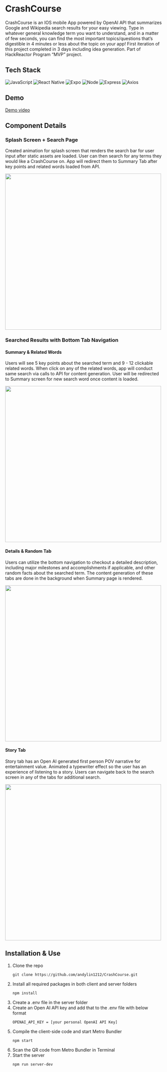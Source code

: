 # CrashCourse

CrashCourse is an IOS mobile App powered by OpenAI API that summarizes Google and Wikipedia search results for your easy viewing. Type in whatever general knowledge term you want to understand, and in a matter of few seconds, you can find the most important topics/questions that’s digestible in 4 minutes or less about the topic on your app!
First iteration of this project completed in 3 days including idea generation. Part of HackReactor Program “MVP” project.


## Tech Stack
![JavaScript](https://img.shields.io/badge/JavaScript-F7DF1E?style=for-the-badge&logo=javascript&logoColor=black)
![React Native](https://img.shields.io/badge/react_native-%2320232a.svg?style=for-the-badge&logo=react&logoColor=%2361DAFB)
![Expo](https://img.shields.io/badge/expo-1C1E24?style=for-the-badge&logo=expo&logoColor=#D04A37)
![Node](https://img.shields.io/badge/-Node-9ACD32?logo=node.js&logoColor=white&style=for-the-badge)
![Express](https://img.shields.io/badge/-Express-DCDCDC?logo=express&logoColor=black&style=for-the-badge)
![Axios](https://img.shields.io/badge/-Axios-671ddf?logo=axios&logoColor=black&style=for-the-badge)

## Demo
[Demo video](https://drive.google.com/file/d/1GTPfMXrv7DfOjzyidHdwtynR_R97xkqk/view?usp=sharing)


## Component Details
### Splash Screen + Search Page
Created animation for splash screen that renders the search bar for user input after static assets are loaded. User can then search for any terms they would like a CrashCourse on. App will redirect them to Summary Tab after key points and related words loaded from API.

<img src="./demos/initialSearch_Summary-Aliens_MOV_AdobeExpress.gif" height=500 />

### Searched Results with Bottom Tab Navigation
#### Summary & Related Words
Users will see 5 key points about the searched term and 9 - 12 clickable related words. When click on any of the related words, app will conduct same search via calls to API for content generation. User will be redirected to Summary screen for new search word once content is loaded.

<img src="./demos/RelatedWords-Aliens_AdobeExpress.gif" height=500 />

#### Details & Random Tab
Users can utilize the bottom navigation to checkout a detailed description, including major milestones and accomplishments if applicable, and other random facts about the searched term. The content generation of these tabs are done in the background when Summary page is rendered.


<img src="./demos/Details_RandomPage_AdobeExpress.gif" height=500 />

#### Story Tab
Story tab has an Open AI generated first person POV narrative for entertainment value. Animated a typewriter effect so the user has an experience of listening to a story. Users can navigate back to the search screen in any of the tabs for additional search.

<img src="./demos/StoryTab_NewSearch_AdobeExpress.gif" height=500 />


## Installation & Use
1. Clone the repo
    ```
    git clone https://github.com/andylin1212/CrashCourse.git
    ```
2. Install all required packages in both client and server folders
    ```
    npm install
    ```
3. Create a .env file in the server folder
4. Create an Open AI API key and add that to the .env file with below format
    ```
    OPENAI_API_KEY = [your personal OpenAI API Key]
    ```
5. Compile the client-side code and start Metro Bundler
   ```
   npm start
   ```
6. Scan the QR code from Metro Bundler in Terminal
7. Start the server
   ```
   npm run server-dev
   ```
